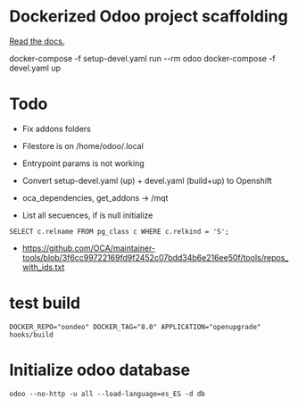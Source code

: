 # Dockerized Odoo project scaffolding

[Read the docs.](https://github.com/Tecnativa/doodba#scaffolding)

docker-compose -f setup-devel.yaml run --rm odoo
docker-compose -f devel.yaml up

# Todo

- Fix addons folders

- Filestore is on /home/odoo/.local

- Entrypoint params is not working

- Convert setup-devel.yaml (up) + devel.yaml (build+up) to Openshift

- oca_dependencies, get_addons -> /mqt

- List all secuences, if is null initialize
```
SELECT c.relname FROM pg_class c WHERE c.relkind = 'S';
```
- https://github.com/OCA/maintainer-tools/blob/3f6cc99722169fd9f2452c07bdd34b6e216ee50f/tools/repos_with_ids.txt

# test build
```
DOCKER_REPO="oondeo" DOCKER_TAG="8.0" APPLICATION="openupgrade" hooks/build
```

# Initialize odoo database
```
odoo --no-http -u all --load-language=es_ES -d db
```

